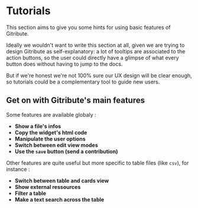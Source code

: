 
# Tutorials

This section aims to give you some hints for using basic features of Gitribute.

Ideally we wouldn't want to write this section at all, given we are trying to design Gitribute as self-explanatory: a lot of tooltips are associated to the action buttons, so the user could directly have a glimpse of what every button does without having to jump to the docs.

But if we're honest we're not 100% sure our UX design will be clear enough, so tutorials could be a complementary tool to guide new users.

## Get on with Gitribute's main features

Some features are available globaly :

- **Show a file's infos**
- **Copy the widget's html code**
- **Manipulate the user options**
- **Switch between edit view modes**
- **Use the `save` button (send a contribution)**

Other features are quite useful but more specific to table files (like `csv`), for instance :

- **Switch between table and cards view**
- **Show external ressources**
- **Filter a table**
- **Make a text search across the table**
